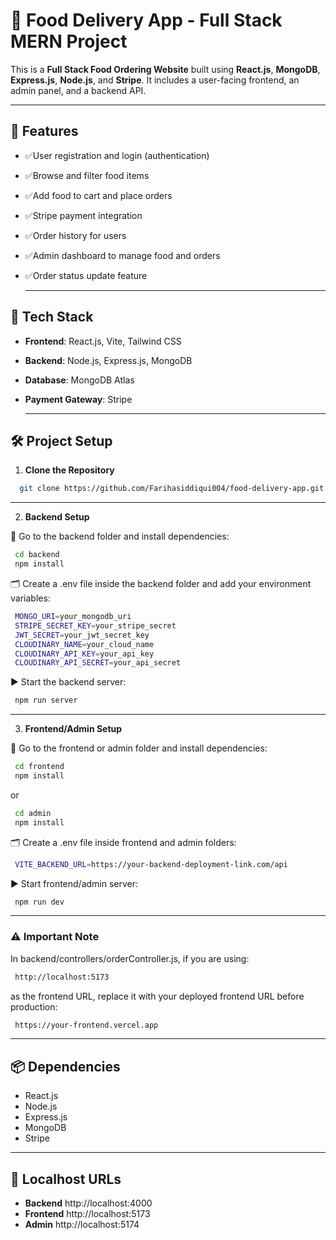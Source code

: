 # 🍔 Food Delivery App - Full Stack MERN Project

This is a **Full Stack Food Ordering Website** built using **React.js**, **MongoDB**, **Express.js**, **Node.js**, and **Stripe**. It includes a user-facing frontend, an admin panel, and a backend API.

---

## 🚀 Features

- ✅User registration and login (authentication)
- ✅Browse and filter food items
- ✅Add food to cart and place orders
- ✅Stripe payment integration
- ✅Order history for users
- ✅Admin dashboard to manage food and orders
- ✅Order status update feature

  ---

## 🧩 Tech Stack

- **Frontend**: React.js, Vite, Tailwind CSS
- **Backend**: Node.js, Express.js, MongoDB
- **Database**: MongoDB Atlas
- **Payment Gateway**: Stripe

  ---

## 🛠️ Project Setup

1. **Clone the Repository**
 ```bash
   git clone https://github.com/Farihasiddiqui004/food-delivery-app.git
 ```

---

2. **Backend Setup**
   
📁 Go to the backend folder and install dependencies:

 ```bash
  cd backend
  npm install
 ```

🗂️ Create a .env file inside the backend folder and add your environment variables:

 ```bash
  MONGO_URI=your_mongodb_uri
  STRIPE_SECRET_KEY=your_stripe_secret
  JWT_SECRET=your_jwt_secret_key
  CLOUDINARY_NAME=your_cloud_name
  CLOUDINARY_API_KEY=your_api_key
  CLOUDINARY_API_SECRET=your_api_secret
 ```

▶️ Start the backend server:

 ```bash
  npm run server
 ```

---

3. **Frontend/Admin Setup**
   
📁 Go to the frontend or admin folder and install dependencies:

 ```bash
  cd frontend
  npm install
 ```

or

 ```bash
  cd admin
  npm install
 ```

🗂️ Create a .env file inside frontend and admin folders:

 ```bash
  VITE_BACKEND_URL=https://your-backend-deployment-link.com/api
 ```

▶️ Start frontend/admin server:

 ```bash
  npm run dev
 ```

---

### ⚠️ Important Note
In backend/controllers/orderController.js, if you are using:
 ```bash
  http://localhost:5173
 ```

as the frontend URL, replace it with your deployed frontend URL before production:
 ```bash
  https://your-frontend.vercel.app
 ```

---

## 📦 Dependencies
- React.js
- Node.js
- Express.js
- MongoDB
- Stripe

---

## 🔗 Localhost URLs

- **Backend**	http://localhost:4000
- **Frontend**	http://localhost:5173
- **Admin**	http://localhost:5174
